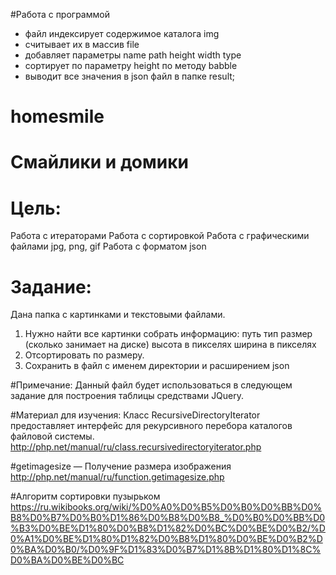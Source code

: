 #Работа с программой
- файл индексирует содержимое каталога img
- считывает их в массив file
- добавляет параметры name path height width type
- сортирует по параметру height по методу babble
- выводит все значения в json файл в папке result;

# homesmile
# Смайлики и домики
# Цель:
Работа с итераторами
Работа с сортировкой
Работа с графическими файлами jpg, png, gif
Работа с форматом json
# Задание:
Дана папка с картинками и текстовыми файлами.
1. Нужно найти все картинки собрать информацию:
путь
тип
размер (сколько занимает на диске)
высота в пикселях
ширина в пикселях
2. Отсортировать по размеру.
3. Сохранить в файл с именем директории и расширением json

#Примечание:
Данный файл будет использоваться в следующем задание для построения таблицы средствами JQuery.

#Материал для изучения:
Класс RecursiveDirectoryIterator предоставляет интерфейс для рекурсивного перебора каталогов файловой системы.
http://php.net/manual/ru/class.recursivedirectoryiterator.php

#getimagesize — Получение размера изображения
http://php.net/manual/ru/function.getimagesize.php

#Алгоритм сортировки пузырьком
https://ru.wikibooks.org/wiki/%D0%A0%D0%B5%D0%B0%D0%BB%D0%B8%D0%B7%D0%B0%D1%86%D0%B8%D0%B8_%D0%B0%D0%BB%D0%B3%D0%BE%D1%80%D0%B8%D1%82%D0%BC%D0%BE%D0%B2/%D0%A1%D0%BE%D1%80%D1%82%D0%B8%D1%80%D0%BE%D0%B2%D0%BA%D0%B0/%D0%9F%D1%83%D0%B7%D1%8B%D1%80%D1%8C%D0%BA%D0%BE%D0%BC
